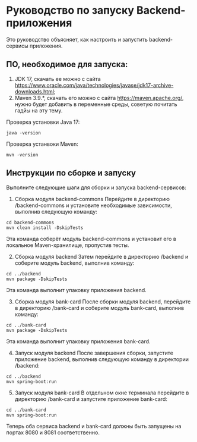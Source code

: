 # Руководство по запуску Backend-приложения

Это руководство объясняет, как настроить и запустить backend-сервисы приложения.

## ПО, необходимое для запуска:
1) JDK 17, скачать ее можно с сайта https://www.oracle.com/java/technologies/javase/jdk17-archive-downloads.html;
2) Maven 3.9.*, скачать его можно с сайта https://maven.apache.org/, нужно будет добавить в переменные среды, советую почитать гадйы на эту тему.

Проверка установки Java 17:
```
java -version
```
Проверка устанвоки Maven:
```
mvn -version
```
## Инструкции по сборке и запуску
Выполните следующие шаги для сборки и запуска backend-сервисов:

1) Сборка модуля backend-commons
Перейдите в директорию /backend-commons и установите необходимые зависимости, выполнив следующую команду:
```
cd backend-commons
mvn clean install -DskipTests
```
Эта команда соберёт модуль backend-commons и установит его в локальное Maven-хранилище, пропустив тесты.

2) Сборка модуля backend
Затем перейдите в директорию /backend и соберите модуль backend, выполнив команду:
```
cd ../backend
mvn package -DskipTests
```
Эта команда выполнит упаковку приложения backend.

3) Сборка модуля bank-card
После сборки модуля backend, перейдите в директорию /bank-card и соберите модуль bank-card, выполнив команду:
```
cd ../bank-card
mvn package -DskipTests
```
Эта команда выполнит упаковку приложения bank-card.

4) Запуск модуля backend
После завершения сборки, запустите приложение backend, выполнив следующую команду в директории /backend:
```
cd ../backend
mvn spring-boot:run
```

5) Запуск модуля bank-card
В отдельном окне терминала перейдите в директорию /bank-card и запустите приложение bank-card:
```
cd ../bank-card
mvn spring-boot:run
```

Теперь оба сервиса backend и bank-card должны быть запущены на портах 8080 и 8081 соответственно.